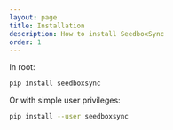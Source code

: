 ```yaml
---
layout: page
title: Installation
description: How to install SeedboxSync
order: 1
---
```


In root:

```bash
pip install seedboxsync
```

Or with simple user privileges:

```bash
pip install --user seedboxsync
```
